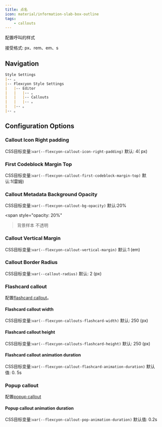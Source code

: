 ```yaml
---
title: 点名
icon: material/information-slab-box-outline
tags:
    - callouts
---
```


配置呼叫的样式

接受格式: px、rem、em、s

## Navigation

```md
Style Settings
|-- 。
|-- Flexcyon Style Settings
|   |-- Editor
|   |   |-- 。
|   |   |-- Callouts
|   |   |-- 。
|   |-- 。
|-- 。
```

## Configuration Options

### Callout Icon Right padding

CSS目标变量:`var(--flexcyon-callout-icon-right-padding)`
默认: 4( px)

### First Codeblock Margin Top

CSS目标变量:`var(--flexcyon-callout-first-codeblock-margin-top)`
默认:1(雷姆)

### Callout Metadata Background Opacity

CSS目标变量:`var(--flexcyon-callout-bg-opacity)`
默认:20%

<span style="opacity: 20%"
>背景样本 不透明</span>

### Callout Vertical Margin

CSS目标变量:`var(--flexcyon-callout-vertical-margin)`
默认:1 (em)

### Callout Border Radius

CSS目标变量:`var(--callout-radius)`
默认: 2 (px)

 
### Flashcard callout

配置[flashcard callout](../../../Callout-Metadata/flashcard.md)。

#### Flashcard callout width

CSS目标变量:`var(--flexcyon-callouts-flashcard-width)`
默认: 250 (px)

#### Flashcard callout height

CSS目标变量:`var(--flexcyon-callouts-flashcard-height)`
默认: 250 (px)

#### Flashcard callout animation duration

CSS目标变量:`var(--flexcyon-callout-flashcard-animation-duration)`
默认值: 0. 5s

 
### Popup callout

配置[popup callout](../../../Callout-Metadata/popup.md)

#### Popup callout animation duration

CSS目标变量:`var(--flexcyon-callout-pop-animation-duration)`
默认值: 0.2s

